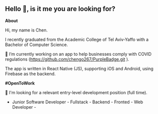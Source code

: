 ## Hello 👋, is it me you are looking for?

**About**

Hi, my name is Chen.

I recently graduated from the Academic College of Tel Aviv-Yaffo with a Bachelor of Computer Science.



🔭 I’m currently working on an app to help businesses comply with COVID regulations (https://github.com/chengo267/PurpleBadge.git ). 

   The app is written in React Native (JS), supporting iOS and Android, using Firebase as the backend.
   
   
    
**#OpenToWork**

🤔 I'm looking for a relevant entry-level development position (full time).

   - Junior Software Developer - Fullstack - Backend - Fronted - Web Developer - 




<!--
**chengo267/chengo267** is a ✨ _special_ ✨ repository because its `README.md` (this file) appears on your GitHub profile.

Here are some ideas to get you started:

- 🔭 I’m currently working on ...
- 🌱 I’m currently learning ...
- 👯 I’m looking to collaborate on ...
- 🤔 I’m looking for help with ...
- 💬 Ask me about ...
- 📫 How to reach me: ...
- 😄 Pronouns: ...
- ⚡ Fun fact: ...
-->
